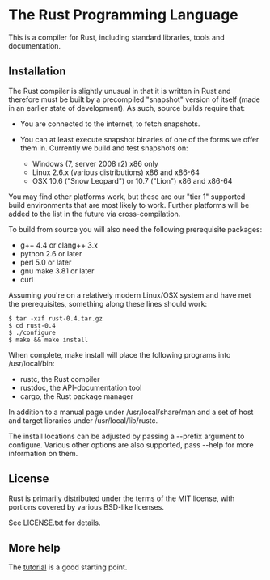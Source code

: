 # The Rust Programming Language

This is a compiler for Rust, including standard libraries, tools and
documentation.


## Installation

The Rust compiler is slightly unusual in that it is written in Rust and
therefore must be built by a precompiled "snapshot" version of itself (made in
an earlier state of development). As such, source builds require that:

* You are connected to the internet, to fetch snapshots.

* You can at least execute snapshot binaries of one of the forms we offer
  them in. Currently we build and test snapshots on:

  * Windows (7, server 2008 r2) x86 only
  * Linux 2.6.x (various distributions) x86 and x86-64
  * OSX 10.6 ("Snow Leopard") or 10.7 ("Lion") x86 and x86-64

You may find other platforms work, but these are our "tier 1" supported build
environments that are most likely to work. Further platforms will be added to
the list in the future via cross-compilation.

To build from source you will also need the following prerequisite packages:

* g++ 4.4 or clang++ 3.x
* python 2.6 or later
* perl 5.0 or later
* gnu make 3.81 or later
* curl

Assuming you're on a relatively modern Linux/OSX system and have met the
prerequisites, something along these lines should work:

    $ tar -xzf rust-0.4.tar.gz
    $ cd rust-0.4
    $ ./configure
    $ make && make install

When complete, make install will place the following programs into
/usr/local/bin:

* rustc, the Rust compiler
* rustdoc, the API-documentation tool
* cargo, the Rust package manager

In addition to a manual page under /usr/local/share/man and a set of host and
target libraries under /usr/local/lib/rustc.

The install locations can be adjusted by passing a --prefix argument to
configure. Various other options are also supported, pass --help for more
information on them.


## License

Rust is primarily distributed under the terms of the MIT license, with
portions covered by various BSD-like licenses.

See LICENSE.txt for details.

## More help

The [tutorial] is a good starting point.

[tutorial]: http://dl.rust-lang.org/doc/tutorial.html
